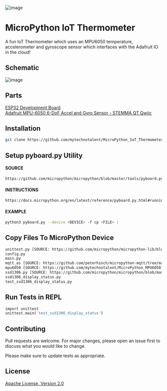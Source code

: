 ![image](https://github.com/mytechnotalent/MicroPython_IoT_Thermometer/blob/main/MicroPython%20IoT%20Thermometer.png?raw=true)

# MicroPython IoT Thermometer
A fun IoT Thermometer which uses an MPU6050 temperature, accelerometer and gyroscope sensor which interfaces with the Adafruit IO in the cloud!

## Schematic
![image](https://github.com/mytechnotalent/MicroPython_IoT_Thermometer/blob/main/schematic.png?raw=true)

## Parts
[ESP32 Development Board](https://www.amazon.com/MELIFE-Development-Dual-Mode-Microcontroller-Integrated/dp/B07Q576VWZ)<br>
[Adafruit MPU-6050 6-DoF Accel and Gyro Sensor - STEMMA QT Qwiic](https://www.adafruit.com/product/3886)

## Installation
```bash
git clone https://github.com/mytechnotalent/MicroPython_IoT_Thermometer.git
```

## Setup pyboard.py Utility
#### SOURCE 
```bash
https://github.com/micropython/micropython/blob/master/tools/pyboard.py
```

#### INSTRUCTIONS
```bash
https://docs.micropython.org/en/latest/reference/pyboard.py.html#running-a-command-on-the-device
```

#### EXAMPLE
```bash
python3 pyboard.py --device <DEVICE> -f cp <FILE> :
```

## Copy Files To MicroPython Device
```bash
unittest.py [SOURCE: https://github.com/micropython/micropython-lib/blob/master/unittest/unittest.py]
config.py
main.py 
mqtt_as [SOURCE: https://github.com/peterhinch/micropython-mqtt/tree/master/mqtt_as]
mpu6050 [SOURCE: https://github.com/mytechnotalent/MicroPython_MPU6050]
ssd1306.py [SOURCE: https://github.com/micropython/micropython/blob/master/drivers/display/ssd1306.py]
ssd1306_display_status.py
test_ssd1306_display_status.py
```

## Run Tests in REPL
```bash
import unittest
unittest.main('test_ssd1306_display_status')
```

## Contributing
Pull requests are welcome. For major changes, please open an issue first to discuss what you would like to change.

Please make sure to update tests as appropriate.

## License
[Apache License, Version 2.0](https://www.apache.org/licenses/LICENSE-2.0)
